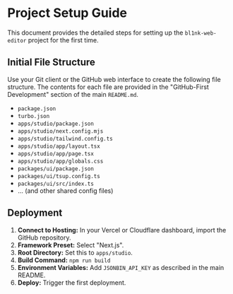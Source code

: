 # Project Setup Guide

This document provides the detailed steps for setting up the `bl1nk-web-editor` project for the first time.

## Initial File Structure

Use your Git client or the GitHub web interface to create the following file structure. The contents for each file are provided in the "GitHub-First Development" section of the main `README.md`.

- `package.json`
- `turbo.json`
- `apps/studio/package.json`
- `apps/studio/next.config.mjs`
- `apps/studio/tailwind.config.ts`
- `apps/studio/app/layout.tsx`
- `apps/studio/app/page.tsx`
- `apps/studio/app/globals.css`
- `packages/ui/package.json`
- `packages/ui/tsup.config.ts`
- `packages/ui/src/index.ts`
- ... (and other shared config files)

## Deployment

1.  **Connect to Hosting:** In your Vercel or Cloudflare dashboard, import the GitHub repository.
2.  **Framework Preset:** Select "Next.js".
3.  **Root Directory:** Set this to `apps/studio`.
4.  **Build Command:** `npm run build`
5.  **Environment Variables:** Add `JSONBIN_API_KEY` as described in the main README.
6.  **Deploy:** Trigger the first deployment.
